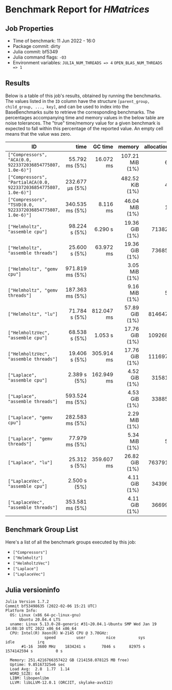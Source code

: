 # Benchmark Report for *HMatrices*

## Job Properties
* Time of benchmark: 11 Jun 2022 - 16:0
* Package commit: dirty
* Julia commit: bf5349
* Julia command flags: `-O3`
* Environment variables: `JULIA_NUM_THREADS => 4` `OPEN_BLAS_NUM_THREADS => 1`

## Results
Below is a table of this job's results, obtained by running the benchmarks.
The values listed in the `ID` column have the structure `[parent_group, child_group, ..., key]`, and can be used to
index into the BaseBenchmarks suite to retrieve the corresponding benchmarks.
The percentages accompanying time and memory values in the below table are noise tolerances. The "true"
time/memory value for a given benchmark is expected to fall within this percentage of the reported value.
An empty cell means that the value was zero.

| ID                                                                | time            | GC time    | memory          | allocations |
|-------------------------------------------------------------------|----------------:|-----------:|----------------:|------------:|
| `["Compressors", "ACA(0.0, 9223372036854775807, 1.0e-6)"]`        |  55.792 ms (5%) |  16.072 ms | 107.21 MiB (1%) |          66 |
| `["Compressors", "PartialACA(0.0, 9223372036854775807, 1.0e-6)"]` | 232.677 μs (5%) |            | 482.52 KiB (1%) |          48 |
| `["Compressors", "TSVD(0.0, 9223372036854775807, 1.0e-6)"]`       | 340.535 ms (5%) |   8.116 ms |  46.04 MiB (1%) |          17 |
| `["Helmholtz", "assemble cpu"]`                                   |   98.224 s (5%) |    6.290 s |  19.36 GiB (1%) |      713824 |
| `["Helmholtz", "assemble threads"]`                               |   25.600 s (5%) |  63.972 ms |  19.36 GiB (1%) |      736857 |
| `["Helmholtz", "gemv cpu"]`                                       | 971.819 ms (5%) |            |   3.05 MiB (1%) |           6 |
| `["Helmholtz", "gemv threads"]`                                   | 187.363 ms (5%) |            |   9.16 MiB (1%) |          56 |
| `["Helmholtz", "lu"]`                                             |   71.784 s (5%) | 812.047 ms |  57.89 GiB (1%) |     8146475 |
| `["HelmholtzVec", "assemble cpu"]`                                |   68.538 s (5%) |    1.053 s |  17.76 GiB (1%) |     1092683 |
| `["HelmholtzVec", "assemble threads"]`                            |   19.406 s (5%) | 305.914 ms |  17.76 GiB (1%) |     1116979 |
| `["Laplace", "assemble cpu"]`                                     |    2.389 s (5%) | 162.949 ms |   4.52 GiB (1%) |      315818 |
| `["Laplace", "assemble threads"]`                                 | 593.524 ms (5%) |            |   4.53 GiB (1%) |      338852 |
| `["Laplace", "gemv cpu"]`                                         | 282.583 ms (5%) |            |   2.29 MiB (1%) |           6 |
| `["Laplace", "gemv threads"]`                                     |  77.979 ms (5%) |            |   5.34 MiB (1%) |          55 |
| `["Laplace", "lu"]`                                               |   25.312 s (5%) | 359.607 ms |  26.82 GiB (1%) |     7637910 |
| `["LaplaceVec", "assemble cpu"]`                                  |    2.500 s (5%) |            |   4.11 GiB (1%) |      343964 |
| `["LaplaceVec", "assemble threads"]`                              | 353.581 ms (5%) |            |   4.11 GiB (1%) |      366996 |

## Benchmark Group List
Here's a list of all the benchmark groups executed by this job:

- `["Compressors"]`
- `["Helmholtz"]`
- `["HelmholtzVec"]`
- `["Laplace"]`
- `["LaplaceVec"]`

## Julia versioninfo
```
Julia Version 1.7.2
Commit bf53498635 (2022-02-06 15:21 UTC)
Platform Info:
  OS: Linux (x86_64-pc-linux-gnu)
      Ubuntu 20.04.4 LTS
  uname: Linux 5.13.0-28-generic #31~20.04.1-Ubuntu SMP Wed Jan 19 14:08:10 UTC 2022 x86_64 x86_64
  CPU: Intel(R) Xeon(R) W-2145 CPU @ 3.70GHz: 
                 speed         user         nice          sys         idle          irq
       #1-16  3600 MHz    1834241 s       7846 s      82975 s  1574142594 s          0 s
       
  Memory: 251.4216766357422 GB (214158.078125 MB free)
  Uptime: 9.85167325e6 sec
  Load Avg:  2.8  1.77  1.14
  WORD_SIZE: 64
  LIBM: libopenlibm
  LLVM: libLLVM-12.0.1 (ORCJIT, skylake-avx512)
```